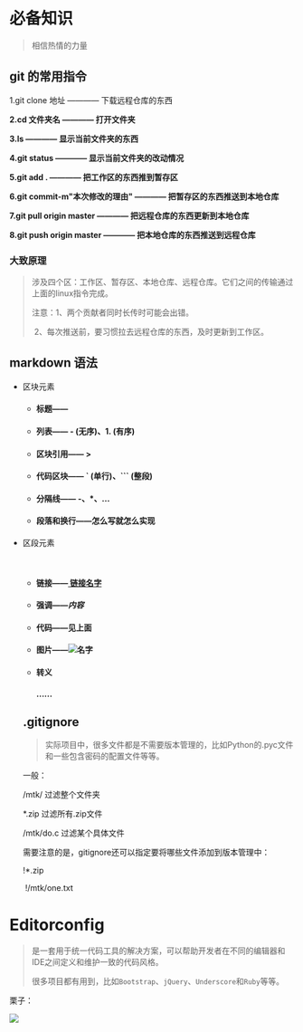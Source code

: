 # 必备知识

> 相信热情的力量

## git 的常用指令

1.git clone 地址 ———— 下载远程仓库的东西

**2.cd 文件夹名 ———— 打开文件夹**

**3.ls ———— 显示当前文件夹的东西**

**4.git status ———— 显示当前文件夹的改动情况**

**5.git add . ———— 把工作区的东西推到暂存区**

**6.git commit-m"本次修改的理由" ———— 把暂存区的东西推送到本地仓库**

**7.git pull origin master ———— 把远程仓库的东西更新到本地仓库**

**8.git push origin master ———— 把本地仓库的东西推送到远程仓库**



### 大致原理

> 涉及四个区：工作区、暂存区、本地仓库、远程仓库。它们之间的传输通过上面的linux指令完成。
>
> 注意：1、两个贡献者同时长传时可能会出错。
>
> ​            2、每次推送前，要习惯拉去远程仓库的东西，及时更新到工作区。

## markdown 语法

- 区块元素

  - #### 标题—— #

  - #### 列表—— - (无序)、1. (有序)

  - #### 区块引用—— > 

  - #### 代码区块—— ` (单行)、``` (整段)

  - #### 分隔线—— -、*、...

  - #### 段落和换行——怎么写就怎么实现

- 区段元素

  ​

  - #### 链接——[ 链接名字](链接)

  - #### 强调——*内容*

  - #### 代码——见上面

  - #### 图片——![名字](链接、地址)

  - #### 转义

    #### ...... 

  ## .gitignore

  > 实际项目中，很多文件都是不需要版本管理的，比如Python的.pyc文件和一些包含密码的配置文件等等。
  >

  一般：

  /mtk/ 过滤整个文件夹

  *.zip 过滤所有.zip文件

  /mtk/do.c 过滤某个具体文件

  ​需要注意的是，gitignore还可以指定要将哪些文件添加到版本管理中：

   	 !*.zip

  ​ !/mtk/one.txt

# Editorconfig

> 是一套用于统一代码工具的解决方案，可以帮助开发者在不同的编辑器和IDE之间定义和维护一致的代码风格。
>
> 很多项目都有用到，比如`Bootstrap`、`jQuery`、`Underscore`和`Ruby`等等。

栗子：

![](http://ot3ez4rpa.bkt.clouddn.com/editorconfig.png)